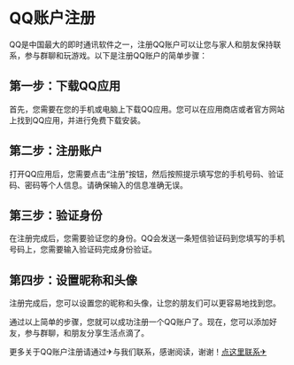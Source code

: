 # QQ账户注册

QQ是中国最大的即时通讯软件之一，注册QQ账户可以让您与家人和朋友保持联系，参与群聊和玩游戏。以下是注册QQ账户的简单步骤：

## 第一步：下载QQ应用

首先，您需要在您的手机或电脑上下载QQ应用。您可以在应用商店或者官方网站上找到QQ应用，并进行免费下载安装。

## 第二步：注册账户

打开QQ应用后，您需要点击“注册”按钮，然后按照提示填写您的手机号码、验证码、密码等个人信息。请确保输入的信息准确无误。

## 第三步：验证身份

在注册完成后，您需要验证您的身份。QQ会发送一条短信验证码到您填写的手机号码上，您需要输入验证码完成身份验证。

## 第四步：设置昵称和头像

注册完成后，您可以设置您的昵称和头像，让您的朋友们可以更容易地找到您。

通过以上简单的步骤，您就可以成功注册一个QQ账户了。现在，您可以添加好友，参与群聊，和朋友分享生活点滴了。

更多关于QQ账户注册请通过✈与我们联系，感谢阅读，谢谢！[点这里联系✈](https://c.k02.cc)